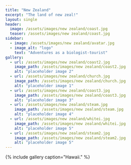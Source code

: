 ```yaml
---
title: "New Zealand"
excerpt: "The land of new zeal!"
layout: single
header:
  image: /assets/images/new zealand/coast.jpg
  teaser: /assets/images/new zealand/coast.jpg
sidebar:
  - image: /assets/images/new zealand/avatar.jpg
  - image_alt: "logo"
    text: "Adventures as a biologist-tourist"
gallery:
  - url: /assets/images/new zealand/coast2.jpg
    image_path: /assets/images/new zealand/coast2.jpg
    alt: "placeholder image 2"
  - url: /assets/images/new zealand/church.jpg
    image_path: /assets/images/new zealand/church.jpg
    alt: "placeholder image 1"
  - url: /assets/images/new zealand/coast3.jpg
    image_path: /assets/images/new zealand/coast3.jpg
    alt: "placeholder image 3"
  - url: /assets/images/new zealand/steam.jpg
    image_path: /assets/images/new zealand/steam.jpg
    alt: "placeholder image 4"
  - url: /assets/images/new zealand/whitei.jpg
    image_path: /assets/images/new zealand/whitei.jpg
    alt: "placeholder image 5"
  - url: /assets/images/new zealand/steam2.jpg
    image_path: /assets/images/new zealand/steam2.jpg
    alt: "placeholder image 5"
---
```




{% include gallery caption="Hawaii." %}

